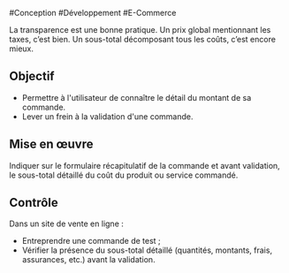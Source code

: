 
#Conception #Développement #E-Commerce

La transparence est une bonne pratique. Un prix global mentionnant les taxes, c’est bien. Un sous-total décomposant tous les coûts, c’est encore mieux.

Objectif
--------

*   Permettre à l'utilisateur de connaître le détail du montant de sa commande.
*   Lever un frein à la validation d'une commande.

Mise en œuvre
-------------

Indiquer sur le formulaire récapitulatif de la commande et avant validation, le sous-total détaillé du coût du produit ou service commandé.

Contrôle
--------

Dans un site de vente en ligne :

*   Entreprendre une commande de test ;
*   Vérifier la présence du sous-total détaillé (quantités, montants, frais, assurances, etc.) avant la validation.
